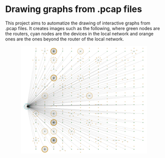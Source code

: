# Drawing graphs from .pcap files

This project aims to automatize the drawing of interactive graphs from .pcap files. It creates images such as the following, where green nodes are the routers, cyan nodes are the devices in the local network and orange ones are the ones beyond the router of the local network. 

<div style="text-align:center;">
    <img src="images/network_graph_example.png" alt="drawing" width="80%"/>
<div/>

